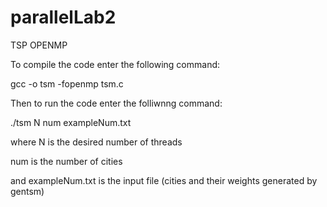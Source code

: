 # parallelLab2
TSP OPENMP

To compile the code enter the following command:

gcc -o tsm  -fopenmp tsm.c

Then to run the code enter the folliwnng command:

./tsm N num exampleNum.txt

where N is the desired number of threads

num is the number of cities

and exampleNum.txt is the input file (cities and their weights generated by gentsm)